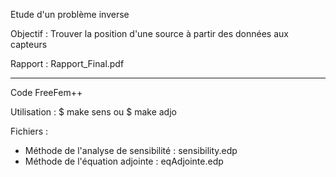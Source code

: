 Etude d'un problème inverse

Objectif : Trouver la position d'une source à partir des données aux capteurs

Rapport : Rapport_Final.pdf


-----------------------
Code FreeFem++

Utilisation : $ make sens ou $ make adjo

Fichiers :

- Méthode de l'analyse de sensibilité : sensibility.edp
- Méthode de l'équation adjointe : eqAdjointe.edp
